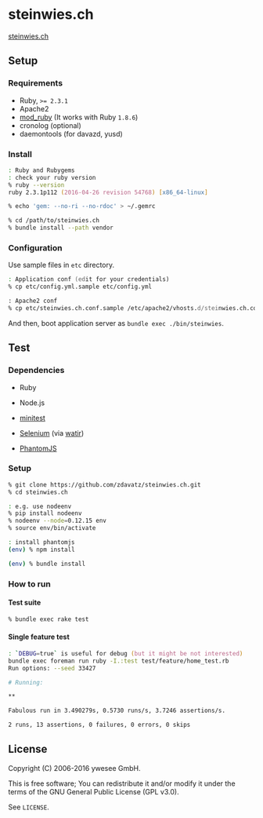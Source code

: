 # steinwies.ch

[steinwies.ch](http://steinwies.ch/)

## Setup

### Requirements

* Ruby, `>= 2.3.1`
* Apache2
* [mod_ruby](https://github.com/shugo/mod_ruby) (It works with Ruby `1.8.6`)
* cronolog (optional)
* daemontools (for davazd, yusd)

### Install

```zsh
: Ruby and Rubygems
: check your ruby version
% ruby --version
ruby 2.3.1p112 (2016-04-26 revision 54768) [x86_64-linux]

% echo 'gem: --no-ri --no-rdoc' > ~/.gemrc

% cd /path/to/steinwies.ch
% bundle install --path vendor
```

### Configuration

Use sample files in `etc` directory.

```zsh
: Application conf (edit for your credentials)
% cp etc/config.yml.sample etc/config.yml

: Apache2 conf
% cp etc/steinwies.ch.conf.sample /etc/apache2/vhosts.d/steinwies.ch.conf
```

And then, boot application server as `bundle exec ./bin/steinwies`.

## Test

### Dependencies

* Ruby
* Node.js

* [minitest](https://github.com/seattlerb/minitest)
* [Selenium](http://docs.seleniumhq.org/) (via [watir](https://github.com/watir/watir))
* [PhantomJS](https://github.com/ariya/phantomjs)

### Setup

```zsh
% git clone https://github.com/zdavatz/steinwies.ch.git
% cd steinwies.ch

: e.g. use nodeenv
% pip install nodeenv
% nodeenv --node=0.12.15 env
% source env/bin/activate

: install phantomjs
(env) % npm install

(env) % bundle install
```

### How to run

#### Test suite

```zsh
% bundle exec rake test
```

#### Single feature test

```zsh
: `DEBUG=true` is useful for debug (but it might be not interested)
bundle exec foreman run ruby -I.:test test/feature/home_test.rb
Run options: --seed 33427

# Running:

**

Fabulous run in 3.490279s, 0.5730 runs/s, 3.7246 assertions/s.

2 runs, 13 assertions, 0 failures, 0 errors, 0 skips
```

## License

Copyright (C) 2006-2016 ywesee GmbH.

This is free software;
You can redistribute it and/or modify it under the terms of the GNU General Public License (GPL v3.0).

See `LICENSE`.
